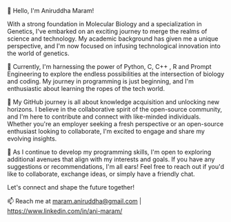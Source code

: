 👋 Hello, I'm Aniruddha Maram!

With a strong foundation in Molecular Biology and a specialization in Genetics, I've embarked on an exciting journey to merge the realms of science and technology. My academic background has given me a unique perspective, and I'm now focused on infusing technological innovation into the world of genetics.

🔬 Currently, I'm harnessing the power of Python, C, C++ , R and Prompt Engineering to explore the endless possibilities at the intersection of biology and coding. My journey in programming is just beginning, and I'm enthusiastic about learning the ropes of the tech world.

🌱 My GitHub journey is all about knowledge acquisition and unlocking new horizons. I believe in the collaborative spirit of the open-source community, and I'm here to contribute and connect with like-minded individuals. Whether you're an employer seeking a fresh perspective or an open-source enthusiast looking to collaborate, I'm excited to engage and share my evolving insights.

🚀 As I continue to develop my programming skills, I'm open to exploring additional avenues that align with my interests and goals. If you have any suggestions or recommendations, I'm all ears! Feel free to reach out if you'd like to collaborate, exchange ideas, or simply have a friendly chat.

Let's connect and shape the future together!

📫 Reach me at maram.aniruddha@gmail.com | https://www.linkedin.com/in/ani-maram/

<!---
thegeneguy/thegeneguy is a ✨ special ✨ repository because its `README.md` (this file) appears on your GitHub profile.
You can click the Preview link to take a look at your changes.
--->
